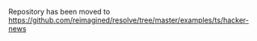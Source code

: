 Repository has been moved to https://github.com/reimagined/resolve/tree/master/examples/ts/hacker-news
